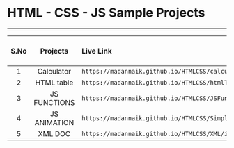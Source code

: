 # HTML - CSS - JS Sample Projects

---

|S.No| Projects | Live Link | Click To Go  |
|:---:        | :-------:         |     :-------     |:---: |
|1    | Calculator   |`` https://madannaik.github.io/HTMLCSS/calculator/index.html  ``| [GO](https://madannaik.github.io/HTMLCSS/calculator/index.html)|
|2    | HTML table   |`` https://madannaik.github.io/HTMLCSS/htmlTable/index.html  ``| [GO](https://madannaik.github.io/HTMLCSS/htmlTable/index.html) |
|3    | JS FUNCTIONS |`` https://madannaik.github.io/HTMLCSS/JSFunctions/index.html ``| [GO](https://madannaik.github.io/HTMLCSS/JSFunctions/index.html) |
|4    | JS ANIMATION |`` https://madannaik.github.io/HTMLCSS/SimpleJSAnimation/index.html ``| [GO](https://madannaik.github.io/HTMLCSS/SimpleJSAnimation/index.html) |
|5    | XML DOC |`` https://madannaik.github.io/HTMLCSS/XML/index.html ``| [GO](https://madannaik.github.io/HTMLCSS/XML/index.html) |






